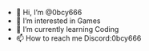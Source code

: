 - 👋 Hi, I’m @0bcy666
- 👀 I’m interested in Games
- 🌱 I’m currently learning Coding
- 📫 How to reach me Discord:0bcy666
